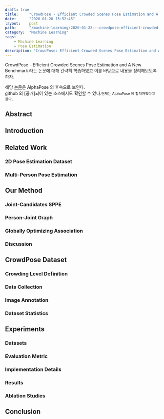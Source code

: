 ```yaml
---
draft: true
title:     "CrowdPose - Efficient Crowded Scenes Pose Estimation and A New Benchmark"
date:      "2020-01-28 15:52:45"
layout:    post
path:      "/machine-learning/2020-01-28---crowdpose-efficient-crowded-scenes-pose-estimation-and-a-new-benchmark/"
category:  "Machine Learning"
tags: 
    - Machine Learning
    - Pose Estimation
description: "CrowdPose: Efficient Crowded Scenes Pose Estimation and A New Benchmark 논문을 읽고 간단히 정리한 포스트입니다."
---
```


CrowdPose - Efficient Crowded Scenes Pose Estimation and A New Benchmark 라는 논문에 대해 간략히 학습하였고 이를 바탕으로 내용을 정리해보도록 하자.

해당 [논문]()은 AlphaPose 의 후속으로 보인다.  
github 의 [공개]되어 있는 소스에서도 확인할 수 있다.<small>현재는 AlphaPose 에 합쳐져있다고 한다.</small>  

## Abstract

## Introduction

## Related Work

### 2D Pose Estimation Dataset

### Multi-Person Pose Estimation

## Our Method

### Joint-Candidates SPPE

### Person-Joint Graph

### Globally Optimizing Association

### Discussion

## CrowdPose Dataset

### Crowding Level Definition

### Data Collection

### Image Annotation

### Dataset Statistics

## Experiments

### Datasets

### Evaluation Metric

### Implementation Details

### Results

### Ablation Studies

## Conclusion